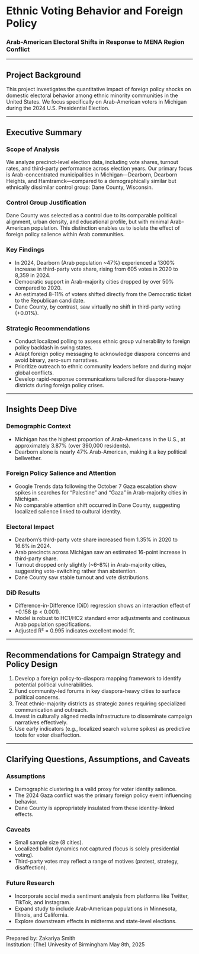 # Ethnic Voting Behavior and Foreign Policy  
### Arab-American Electoral Shifts in Response to MENA Region Conflict

---

## Project Background  
This project investigates the quantitative impact of foreign policy shocks on domestic electoral behavior among ethnic minority communities in the United States. We focus specifically on Arab-American voters in Michigan during the 2024 U.S. Presidential Election.

---

## Executive Summary

### Scope of Analysis  
We analyze precinct-level election data, including vote shares, turnout rates, and third-party performance across election years. Our primary focus is Arab-concentrated municipalities in Michigan—Dearborn, Dearborn Heights, and Hamtramck—compared to a demographically similar but ethnically dissimilar control group: Dane County, Wisconsin.

### Control Group Justification  
Dane County was selected as a control due to its comparable political alignment, urban density, and educational profile, but with minimal Arab-American population. This distinction enables us to isolate the effect of foreign policy salience within Arab communities.

### Key Findings  
- In 2024, Dearborn (Arab population ~47%) experienced a 1300% increase in third-party vote share, rising from 605 votes in 2020 to 8,359 in 2024.  
- Democratic support in Arab-majority cities dropped by over 50% compared to 2020.  
- An estimated 8–11% of voters shifted directly from the Democratic ticket to the Republican candidate.  
- Dane County, by contrast, saw virtually no shift in third-party voting (+0.01%).  

### Strategic Recommendations  
- Conduct localized polling to assess ethnic group vulnerability to foreign policy backlash in swing states.  
- Adapt foreign policy messaging to acknowledge diaspora concerns and avoid binary, zero-sum narratives.  
- Prioritize outreach to ethnic community leaders before and during major global conflicts.  
- Develop rapid-response communications tailored for diaspora-heavy districts during foreign policy crises.

---

## Insights Deep Dive

### Demographic Context  
- Michigan has the highest proportion of Arab-Americans in the U.S., at approximately 3.87% (over 390,000 residents).  
- Dearborn alone is nearly 47% Arab-American, making it a key political bellwether.

### Foreign Policy Salience and Attention  
- Google Trends data following the October 7 Gaza escalation show spikes in searches for “Palestine” and “Gaza” in Arab-majority cities in Michigan.  
- No comparable attention shift occurred in Dane County, suggesting localized salience linked to cultural identity.

### Electoral Impact  
- Dearborn’s third-party vote share increased from 1.35% in 2020 to 16.6% in 2024.  
- Arab precincts across Michigan saw an estimated 16-point increase in third-party share.  
- Turnout dropped only slightly (~6–8%) in Arab-majority cities, suggesting vote-switching rather than abstention.  
- Dane County saw stable turnout and vote distributions.

### DiD Results  
- Difference-in-Difference (DiD) regression shows an interaction effect of +0.158 (p < 0.001).  
- Model is robust to HC1/HC2 standard error adjustments and continuous Arab population specifications.  
- Adjusted R² = 0.995 indicates excellent model fit.

---

## Recommendations for Campaign Strategy and Policy Design

1. Develop a foreign policy-to-diaspora mapping framework to identify potential political vulnerabilities.  
2. Fund community-led forums in key diaspora-heavy cities to surface political concerns.  
3. Treat ethnic-majority districts as strategic zones requiring specialized communication and outreach.  
4. Invest in culturally aligned media infrastructure to disseminate campaign narratives effectively.  
5. Use early indicators (e.g., localized search volume spikes) as predictive tools for voter disaffection.

---

## Clarifying Questions, Assumptions, and Caveats

### Assumptions  
- Demographic clustering is a valid proxy for voter identity salience.  
- The 2024 Gaza conflict was the primary foreign policy event influencing behavior.  
- Dane County is appropriately insulated from these identity-linked effects.

### Caveats  
- Small sample size (8 cities).  
- Localized ballot dynamics not captured (focus is solely presidential voting).  
- Third-party votes may reflect a range of motives (protest, strategy, disaffection).

### Future Research  
- Incorporate social media sentiment analysis from platforms like Twitter, TikTok, and Instagram.  
- Expand study to include Arab-American populations in Minnesota, Illinois, and California.  
- Explore downstream effects in midterms and state-level elections.

---

Prepared by: Zakariya Smith  
Institution: (The) Univesity of Birmingham
May 8th, 2025
